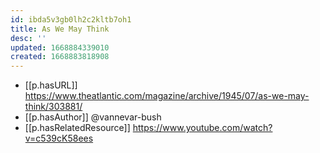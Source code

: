 ```yaml
---
id: ibda5v3gb0lh2c2kltb7oh1
title: As We May Think
desc: ''
updated: 1668884339010
created: 1668883818908
---
```


- [[p.hasURL]] https://www.theatlantic.com/magazine/archive/1945/07/as-we-may-think/303881/
- [[p.hasAuthor]] @vannevar-bush
- [[p.hasRelatedResource]] https://www.youtube.com/watch?v=c539cK58ees